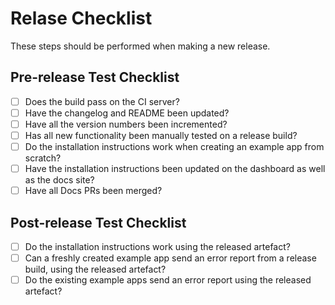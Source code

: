 # Relase Checklist
These steps should be performed when making a new release.

## Pre-release Test Checklist
- [ ] Does the build pass on the CI server?
- [ ] Have the changelog and README been updated?
- [ ] Have all the version numbers been incremented?
- [ ] Has all new functionality been manually tested on a release build?
- [ ] Do the installation instructions work when creating an example app from scratch?
- [ ] Have the installation instructions been updated on the dashboard as well as the docs site?
- [ ] Have all Docs PRs been merged?

## Post-release Test Checklist
- [ ] Do the installation instructions work using the released artefact?
- [ ] Can a freshly created example app send an error report from a release build, using the released artefact?
- [ ] Do the existing example apps send an error report using the released artefact?
